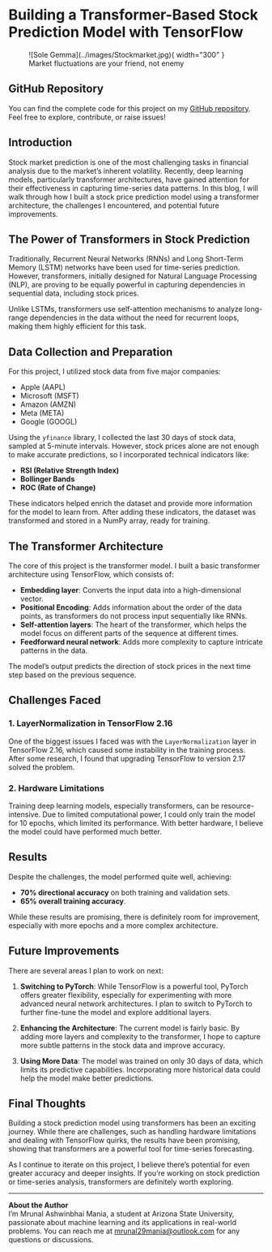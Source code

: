 # Building a Transformer-Based Stock Prediction Model with TensorFlow

<figure markdown="span">
  ![Sole Gemma](../images/Stockmarket.jpg){ width="300" }
  <figcaption>Market fluctuations are your friend, not enemy</figcaption>
</figure>

## GitHub Repository

You can find the complete code for this project on my [GitHub repository](https://github.com/mrunalmania/Transformer-based-Stock-Prediction). Feel free to explore, contribute, or raise issues!


## Introduction

Stock market prediction is one of the most challenging tasks in financial analysis due to the market’s inherent volatility. Recently, deep learning models, particularly transformer architectures, have gained attention for their effectiveness in capturing time-series data patterns. In this blog, I will walk through how I built a stock price prediction model using a transformer architecture, the challenges I encountered, and potential future improvements.

## The Power of Transformers in Stock Prediction

Traditionally, Recurrent Neural Networks (RNNs) and Long Short-Term Memory (LSTM) networks have been used for time-series prediction. However, transformers, initially designed for Natural Language Processing (NLP), are proving to be equally powerful in capturing dependencies in sequential data, including stock prices. 

Unlike LSTMs, transformers use self-attention mechanisms to analyze long-range dependencies in the data without the need for recurrent loops, making them highly efficient for this task.

## Data Collection and Preparation

For this project, I utilized stock data from five major companies: 
- Apple (AAPL)
- Microsoft (MSFT)
- Amazon (AMZN)
- Meta (META)
- Google (GOOGL)

Using the `yfinance` library, I collected the last 30 days of stock data, sampled at 5-minute intervals. However, stock prices alone are not enough to make accurate predictions, so I incorporated technical indicators like:

- **RSI (Relative Strength Index)**
- **Bollinger Bands**
- **ROC (Rate of Change)**

These indicators helped enrich the dataset and provide more information for the model to learn from. After adding these indicators, the dataset was transformed and stored in a NumPy array, ready for training.

## The Transformer Architecture

The core of this project is the transformer model. I built a basic transformer architecture using TensorFlow, which consists of:
- **Embedding layer**: Converts the input data into a high-dimensional vector.
- **Positional Encoding**: Adds information about the order of the data points, as transformers do not process input sequentially like RNNs.
- **Self-attention layers**: The heart of the transformer, which helps the model focus on different parts of the sequence at different times.
- **Feedforward neural network**: Adds more complexity to capture intricate patterns in the data.

The model’s output predicts the direction of stock prices in the next time step based on the previous sequence.

## Challenges Faced

### 1. **LayerNormalization in TensorFlow 2.16**
One of the biggest issues I faced was with the `LayerNormalization` layer in TensorFlow 2.16, which caused some instability in the training process. After some research, I found that upgrading TensorFlow to version 2.17 solved the problem.

### 2. **Hardware Limitations**
Training deep learning models, especially transformers, can be resource-intensive. Due to limited computational power, I could only train the model for 10 epochs, which limited its performance. With better hardware, I believe the model could have performed much better.

## Results

Despite the challenges, the model performed quite well, achieving:
- **70% directional accuracy** on both training and validation sets.
- **65% overall training accuracy**.

While these results are promising, there is definitely room for improvement, especially with more epochs and a more complex architecture.

## Future Improvements

There are several areas I plan to work on next:
1. **Switching to PyTorch**: While TensorFlow is a powerful tool, PyTorch offers greater flexibility, especially for experimenting with more advanced neural network architectures. I plan to switch to PyTorch to further fine-tune the model and explore additional layers.
   
2. **Enhancing the Architecture**: The current model is fairly basic. By adding more layers and complexity to the transformer, I hope to capture more subtle patterns in the stock data and improve accuracy.

3. **Using More Data**: The model was trained on only 30 days of data, which limits its predictive capabilities. Incorporating more historical data could help the model make better predictions.

## Final Thoughts

Building a stock prediction model using transformers has been an exciting journey. While there are challenges, such as handling hardware limitations and dealing with TensorFlow quirks, the results have been promising, showing that transformers are a powerful tool for time-series forecasting.

As I continue to iterate on this project, I believe there’s potential for even greater accuracy and deeper insights. If you’re working on stock prediction or time-series analysis, transformers are definitely worth exploring.

---

**About the Author**  
I’m Mrunal Ashwinbhai Mania, a student at Arizona State University, passionate about machine learning and its applications in real-world problems. You can reach me at [mrunal29mania@outlook.com](mailto:mrunal29mania@outlook.com) for any questions or discussions.

